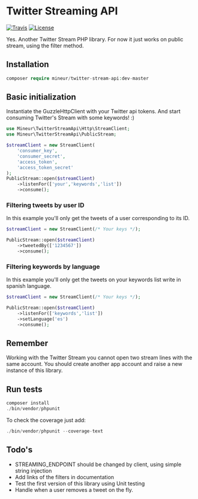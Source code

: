 # Twitter Streaming API
[![Travis](https://travis-ci.org/mineur/twitter-stream-api.svg?branch=master)]()
[![License](https://img.shields.io/badge/license-MIT-brightgreen.svg)]()

Yes. Another Twitter Stream PHP library. For now it just works on public stream, using the filter method.<br>

## Installation
```php
composer require mineur/twitter-stream-api:dev-master
```

## Basic initialization
Instantiate the GuzzleHttpClient with your Twitter api tokens. And start consuming Twitter's Stream with some keywords! :)
```php
use Mineur\TwitterStreamApi\Http\StreamClient;
use Mineur\TwitterStreamApi\PublicStream;

$streamClient = new StreamClient(
    'consumer_key',
    'consumer_secret',
    'access_token',
    'access_token_secret'
);
PublicStream::open($streamClient)
    ->listenFor(['your','keywords','list'])
    ->consume();
```

### Filtering tweets by user ID
In this example you'll only get the tweets of a user corresponding to its ID.
```php
$streamClient = new StreamClient(/* Your keys */);

PublicStream::open($streamClient)
    ->tweetedBy(['1234567'])
    ->consume();
```

### Filtering keywords by language
In this example you'll only get the tweets on your keywords list write in spanish language. 
```php
$streamClient = new StreamClient(/* Your keys */);

PublicStream::open($streamClient)
    ->listenFor(['keywords','list'])
    ->setLanguage('es')
    ->consume();
```

## Remember
Working with the Twitter Stream you cannot open two stream lines with the same account. You should create another app account and raise a new instance of this library.

## Run tests
```php
composer install
./bin/vendor/phpunit
```
To check the coverage just add:
```php
./bin/vendor/phpunit --coverage-text
```

## Todo's
* STREAMING_ENDPOINT should be changed by client, using simple string injection
* Add links of the filters in documentation
* Test the first version of this library using Unit testing
* Handle when a user removes a tweet on the fly.